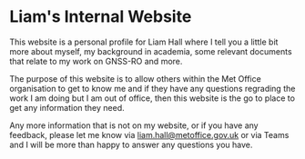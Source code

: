 # Liam's Internal Website

This website is a personal profile for Liam Hall where I tell you a little bit 
more about myself, my background in academia, some relevant documents that 
relate to my work on GNSS-RO and more.

The purpose of this website is to allow others within the Met Office organisation 
to get to know me and if they have any questions regrading the work I am doing 
but I am out of office, then this website is the go to place to get any 
information they need.

Any more information that is not on my website, or if you have any feedback, 
please let me know via [liam.hall@metoffice.gov.uk](email) or via Teams and I 
will be more than happy to answer any questions you have.